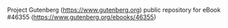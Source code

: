 Project Gutenberg (https://www.gutenberg.org) public repository for eBook #46355 (https://www.gutenberg.org/ebooks/46355)
